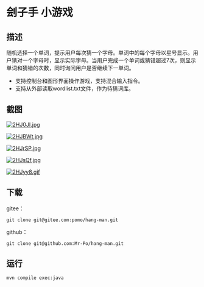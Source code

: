 # 刽子手 小游戏 



## 描述

随机选择一个单词，提示用户每次猜一个字母。单词中的每个字母以星号显示。用户猜对一个字母时，显示实际字母。当用户完成一个单词或猜错超过7次，则显示单词和猜错的次数，同时询问用户是否继续下一单词。

* 支持控制台和图形界面操作游戏，支持混合输入指令。
* 支持从外部读取wordlist.txt文件，作为待猜词库。

## 截图

[![2HJ0JI.jpg](https://z3.ax1x.com/2021/06/15/2HJ0JI.jpg)](https://imgtu.com/i/2HJ0JI)

[![2HJBWt.jpg](https://z3.ax1x.com/2021/06/15/2HJBWt.jpg)](https://imgtu.com/i/2HJBWt)

[![2HJrSP.jpg](https://z3.ax1x.com/2021/06/15/2HJrSP.jpg)](https://imgtu.com/i/2HJrSP)

[![2HJsQf.jpg](https://z3.ax1x.com/2021/06/15/2HJsQf.jpg)](https://imgtu.com/i/2HJsQf)

[![2HJyy8.gif](https://z3.ax1x.com/2021/06/15/2HJyy8.gif)](https://imgtu.com/i/2HJyy8)

## 下载

gitee：
```
git clone git@gitee.com:pomo/hang-man.git
```

github：
```
git clone git@github.com:Mr-Po/hang-man.git
```

## 运行

```
mvn compile exec:java
```